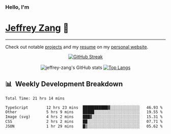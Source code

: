 
### Hello, I'm 
# [Jeffrey Zang](https://www.linkedin.com/in/jeffreyzang/) 🦀

---

Check out notable [projects](https://jeffz.dev/projects) and my [resume](https://jeffz.dev/resume) on my [personal website](https://jeffz.dev/).

<div align = 'center'>

[![GitHub Streak](https://github-readme-streak-stats.herokuapp.com/?user=jeffrey-zang&theme=tokyonight)](https://git.io/streak-stats)
<br></br>
![jeffrey-zang's GitHub stats](https://github-readme-stats.vercel.app/api?username=jeffrey-zang&show_icons=true&theme=tokyonight&hide_rank=true&hide=stars) 
[![Top Langs](https://github-readme-stats.vercel.app/api/top-langs/?username=jeffrey-zang&hide=ShaderLab,HLSL&layout=compact&theme=tokyonight)](https://github.com/anuraghazra/github-readme-stats)

</div>

## 📊 &nbsp;Weekly Development Breakdown
<!--START_SECTION:waka-->

```txt
Total Time: 21 hrs 14 mins

TypeScript        12 hrs 23 mins  ███████████▓░░░░░░░░░░░░░   46.93 %
Other             5 hrs 9 mins    █████░░░░░░░░░░░░░░░░░░░░   19.55 %
Image (svg)       4 hrs 2 mins    ███▓░░░░░░░░░░░░░░░░░░░░░   15.31 %
CSS               2 hrs 2 mins    ██░░░░░░░░░░░░░░░░░░░░░░░   07.71 %
JSON              1 hr 29 mins    █▒░░░░░░░░░░░░░░░░░░░░░░░   05.62 %
```

<!--END_SECTION:waka-->

